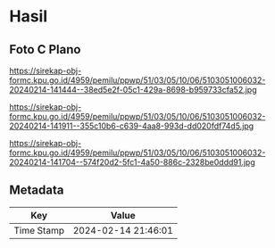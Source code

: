 # Hasil

## Foto C Plano

https://sirekap-obj-formc.kpu.go.id/4959/pemilu/ppwp/51/03/05/10/06/5103051006032-20240214-141444--38ed5e2f-05c1-429a-8698-b959733cfa52.jpg

https://sirekap-obj-formc.kpu.go.id/4959/pemilu/ppwp/51/03/05/10/06/5103051006032-20240214-141911--355c10b6-c639-4aa8-993d-dd020fdf74d5.jpg

https://sirekap-obj-formc.kpu.go.id/4959/pemilu/ppwp/51/03/05/10/06/5103051006032-20240214-141704--574f20d2-5fc1-4a50-886c-2328be0ddd91.jpg


## Metadata

| Key        | Value               |
| ---------- | ------------------- |
| Time Stamp | 2024-02-14 21:46:01 |



